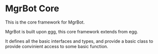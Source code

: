 # MgrBot Core

This is the core framework for MgrBot.

MgrBot is built upon [egg](), this core framework extends from egg.

It defines all the basic interfaces and types, and provide a basic class to provide convinient access to some basic function.
